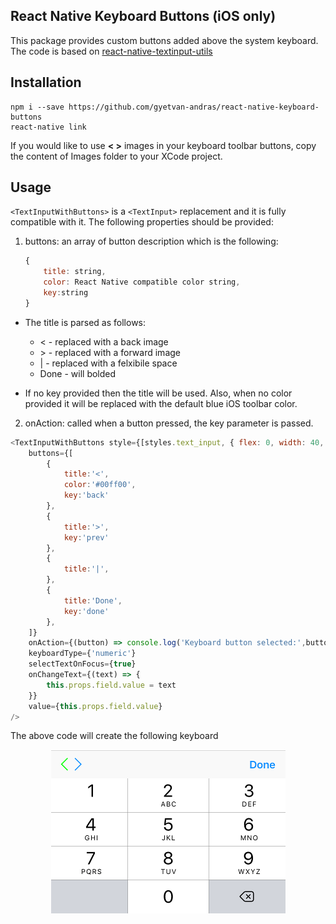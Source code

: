 ## React Native Keyboard Buttons (iOS only)

This package provides custom buttons added above the system keyboard. The code is based on [react-native-textinput-utils](https://github.com/DickyT/react-native-textinput-utils)

## Installation

```
npm i --save https://github.com/gyetvan-andras/react-native-keyboard-buttons
react-native link
```
If you would like to use **< >** images in your keyboard toolbar buttons, copy the content of Images folder to your XCode project.

## Usage

```<TextInputWithButtons>``` is a ```<TextInput>``` replacement and it is fully compatible with it. The following properties should be provided:

1. buttons: an array of button description which is the following:

	```javascript
	{
		title: string,
		color: React Native compatible color string,
		key:string 
	}
	```

- The title is parsed as follows:
	- < - replaced with a back image
	- \> - replaced with a forward image
	- | - replaced with a felxibile space
	- Done - will bolded

- If no key provided then the title will be used. Also, when no color provided it will be replaced with the default blue iOS toolbar color.

2. onAction: called when a button pressed, the key parameter is passed.

```javascript
<TextInputWithButtons style={[styles.text_input, { flex: 0, width: 40, alignSelf: 'center' }]}
	buttons={[
		{
			title:'<',
			color:'#00ff00',
			key:'back'
		},
		{
			title:'>',
			key:'prev'
		},
		{
			title:'|',
		},
		{
			title:'Done',
			key:'done'
		},
	]}
	onAction={(button) => console.log('Keyboard button selected:',button)}
	keyboardType={'numeric'}
	selectTextOnFocus={true}
	onChangeText={(text) => {
		this.props.field.value = text
	}}
	value={this.props.field.value}
/>
```

The above code will create the following keyboard
<p align="center">
<img src="docs/sample.png"/> 
</p>
